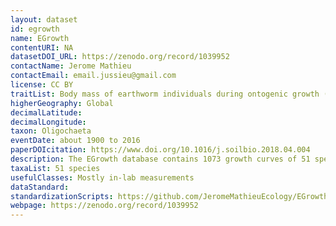 ```yaml
---
layout: dataset
id: egrowth
name: EGrowth
contentURI: NA
datasetDOI_URL: https://zenodo.org/record/1039952
contactName: Jerome Mathieu
contactEmail: email.jussieu@gmail.com
license: CC BY
traitList: Body mass of earthworm individuals during ontogenic growth (growth curves)
higherGeography: Global
decimalLatitude:
decimalLongitude:
taxon: Oligochaeta
eventDate: about 1900 to 2016
paperDOIcitation: https://www.doi.org/10.1016/j.soilbio.2018.04.004
description: The EGrowth database contains 1073 growth curves of 51 species of earthworms, representing 16002 measures of body mass. It covers publications on earthworm body size from 1900 to 2016. The environmental conditions in which the growth curves were produced are also reported (e.g. temperature, pesticides).
taxaList: 51 species
usefulClasses: Mostly in-lab measurements
dataStandard:
standardizationScripts: https://github.com/JeromeMathieuEcology/EGrowth/tree/v1.0.1
webpage: https://zenodo.org/record/1039952
---
```

